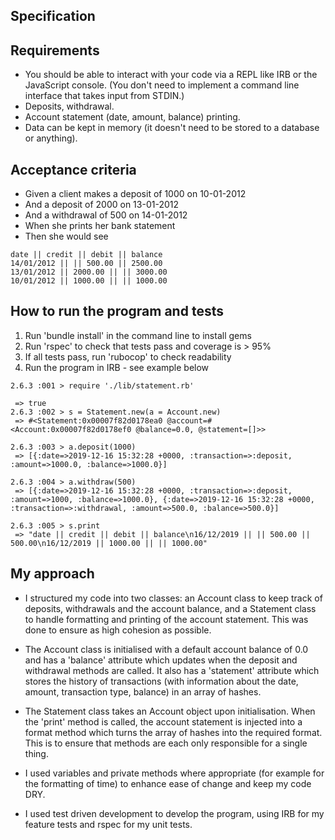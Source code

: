 Specification
--------------
Requirements
------------
- You should be able to interact with your code via a REPL like IRB or the JavaScript console. (You don't need to implement a command line interface that takes input from STDIN.)
- Deposits, withdrawal.
- Account statement (date, amount, balance) printing.
- Data can be kept in memory (it doesn't need to be stored to a database or anything).

Acceptance criteria
-------------------
- Given a client makes a deposit of 1000 on 10-01-2012
- And a deposit of 2000 on 13-01-2012
- And a withdrawal of 500 on 14-01-2012
- When she prints her bank statement
- Then she would see

```
date || credit || debit || balance
14/01/2012 || || 500.00 || 2500.00
13/01/2012 || 2000.00 || || 3000.00
10/01/2012 || 1000.00 || || 1000.00
```

How to run the program and tests
---------------------------------
1. Run 'bundle install' in the command line to install gems
2. Run 'rspec' to check that tests pass and coverage is > 95%
3. If all tests pass, run 'rubocop' to check readability
4. Run the program in IRB - see example below

```
2.6.3 :001 > require './lib/statement.rb'

 => true
2.6.3 :002 > s = Statement.new(a = Account.new)
 => #<Statement:0x00007f82d0178ea0 @account=#<Account:0x00007f82d0178ef0 @balance=0.0, @statement=[]>>

2.6.3 :003 > a.deposit(1000)
 => [{:date=>2019-12-16 15:32:28 +0000, :transaction=>:deposit, :amount=>1000.0, :balance=>1000.0}]

2.6.3 :004 > a.withdraw(500)
 => [{:date=>2019-12-16 15:32:28 +0000, :transaction=>:deposit, :amount=>1000, :balance=>1000.0}, {:date=>2019-12-16 15:32:28 +0000, :transaction=>:withdrawal, :amount=>500.0, :balance=>500.0}]

2.6.3 :005 > s.print
 => "date || credit || debit || balance\n16/12/2019 || || 500.00 || 500.00\n16/12/2019 || 1000.00 || || 1000.00"

 ```

My approach
------------
- I structured my code into two classes: an Account class to keep track of deposits, withdrawals and the account balance, and a Statement class to handle formatting and printing of the account statement. This was done to ensure as high cohesion as possible.

- The Account class is initialised with a default account balance of 0.0 and has a 'balance' attribute which updates when the deposit and withdrawal methods are called. It also has a 'statement' attribute which stores the history of transactions (with information about the date, amount, transaction type, balance) in an array of hashes.

- The Statement class takes an Account object upon initialisation. When the 'print' method is called, the account statement is injected into a format method which turns the array of hashes into the required format. This is to ensure that methods are each only responsible for a single thing. 

- I used variables and private methods where appropriate (for example for the formatting of time) to enhance ease of change and keep my code DRY.

- I used test driven development to develop the program, using IRB for my feature tests and rspec for my unit tests.
